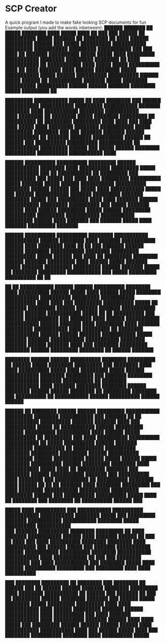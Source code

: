 # SCP Creator
A quick program I made to make fake looking SCP documents for fun
Example output (you add the words inbetween):
██████ ███████ ██ █████ ████████ ████ █████ ████ ██ ███ ███ ██████ ██ ██████████ █████ ███████ ██ 
████████ ██ ████ ██████ █████████ ██████ 
███ █████ ██████████ ███████████ █████████ ███████████ █████████ ███████████ ███ ███ ████ ██ ███████ ██████████ 
█████ █████ ████ █████████ ███████████ ████████ █████████ ████████ ██ ████ ███████████ ██ ███████████ ████ █████ █████ ██████████ ████ 
██ ████ ███████ ████ ██████ ████████ █████ ███████████ █████ 
██████ ██████████ ██████████ ██████ █████ ██████ ██ ███████████ ███████ █████ ████████ ██████████ ██████████ ██████ ██████ ███████ ████████ █████ █████████ ██       

█████████ ███████████ █████ ██ ████ ████████ ███ ██████ ███████████ ███████████ █████████ ███████████ ███████ ████████ ████ ███████████ ████████ ███████████         
████ ████████ ██ ████████ █████ ████████ █████████ ██ ██████████ ██ █████████ █████████ ████ 
████ ███ ████ ████ █████ ████ ████████ ████████ ███████████ █████ █████████ ████████ ███ ███ 
███████ ███████ ██████ ███████████ ██ ███████ ███████ ██████████ ██████ ██ ██████ ███ 
██████████ ██████████ ███████████ ██ ███████████ █████████ ██████ ███ █████ ██████ ████████ ██████████ ██████████ ███████████ ████ 

██████ ██████████ ██████████ █████████ ██████ ███████████ ████████ ████ ██████████ █████████ █████ ███████████ ███ ██ ███████████ ██ 
█████████ ███ ██████████ ███ █████ ███ 
████ ████ █████████ ██████████ █████ ███████ █████ ██████ ███████████ ██████████ 
████████ ██████ ██████ ███ █████ ████ 
███████████ █████ ███ ██████ ███████████ ███████ █████████ ███████ ████████ █████ ███ ██████████ ████ ████ ███████ ██████ ███████████ █████████ ██████████ ███ █████ 
███████ ██████ ████ ██████ █████████ █████ ██████ █████████ 
██████████ █████████ ███████████ ███████████ █████████ ██████ ████ ███████ ███ ███████ █████ ████ ███████ █████████ ███████ 

██████ ██████████ ██████████ ████████ ███████████ ███████████ ██████ ████████ ████ ███████ ███████████ ██████ ████ 
████████ ████ ██ ██ ███ ███████ ██████ ██████ ████████ ███████████ ████████ █████████ 
██████████ █████ ██████ ███ ████ ██ █████████ ████████ ██████ ███████ █████████ ████ ██████ █████
███████ █████ ███████ █████████ █████████ ██████ ███████ █████ ██
████████ █████████ ███████████ ███ █████ █████████ ██████████ ██ ██

██ ██ ███████████ ██████ ██████ ██████████ ████████ ████ ██████████ ██████ █████ ████ ██████ █████ ████████ ███████████ ██████████ █████████ ███████████
██████████ ████ ████ ███ █████████ ██████████ █████ ██ ███████ █████████ ██████ ███████ ███████ ███████████ ██████ ███████
███████████ █████ ██ ██ ██████████ ███ ██████ ███████████ ███ ███████ ████ ██████ ███████████
███████████ ██████ ███████ ████ █████████ ████ ███████ █████████ ███████████ ████ █████████ ██ ████████ ███████████ ██████ ██████ ███████ ███████████
█████ ███████ ███████ ███████████ ███████████ ████████ ███████
██████ ███████ ████ ███ ████████ █████████ ████████ ██████ █████████ ████████ ██ ██████ ███████

████████ ██████ ██████ ██████████ ████████ █████████ ██ ██████
█████ ████████ █████████ ███ ████████ ████ ████ ██████████
█████ ████ █████████ █████ ██████ ███████████
████████ █████████ ███ ███████ ████████ ███████████ ███████ ██████████ ██ ████████ ███████████ ████ ███████ ████████
████████ ██████ ████████ ██████ ██████ ████████ ██ █████████ ████████
███ ██████████ ██ ███████████ ██████ ██████████ ██████ ██████

██████ ██ ████████ ██████ ██████ █████████ ███████████ █████████ ████████ ███████████ ███ ███████ ██ ██ ███████████ ██████████ ███████ ███████ ████ ███
██████████ █████ ██ ███████████ ██████ █████████ ██████ ██████████ ███████████ ████ ██████ █████ ██████████ ██ █████████ ███ ████ ██████████ ██████████ ███████████ ██
█████ ██████████ ██████ ███████ █████████ ██████████ ██ ██████████ ██████████ ████████
█████████ █████████ ██████ ██████████ █████████ ██████ ██████████ ██████ █████ ██████ █████ ████████ ██████████ ██████ █████████ ████████ ████ ███████████ █████
████ ██ █████████ ███████ ███ ████████ ██████ ███████████ ███████ ███ ██████████ ████ ████████ ███ ███████████ ██ ██████████ ████████
████ ██████ ██ ██ ██ ███████ ████ ████████ █████████ ███ ████ ████████ ███████████ ██████████ █████████
█████████ ██████ ███ ██████████ ██████████ █████ ████ ██ ████████ ███ ████████ ██ ██████████ ██████ ███

█████ ████ ██████████ ███ ███████████ ██████████ ███████████ ███████████ ████████ █████ ███ █████████ ███████ ███████████ ███████████ ████████ █████ ██████████ ███████████        
███ ███████ ██████████ ████████ █████████ ██ ████ ███████ ███████████ ██████
████ ███████ ██████ ██ ███ ██ ████ ███ ████ ██████████ ████████ ████████ ████ ██████████ ███ ██████ █████ ███ ███████
███████████ ██████ ███████████ ██████████ ████████ ███████████ ███████████ ████
███████████ ██ ███ ███ ████████ ████████ ███ ████ ███████████ ███ ████████ █████ ████ ██████ ██████████ █████████ ███ █████████ ████ ████ ██████████

███ ████████ █████████ ██ ████████ ███ ████████ ██ ██████ ███ ██ ██████ ██████ ███████ ████████ █████████ ████
████████ ███████████ ██ ██████ ███ ███████ ██ ███
██ █████████ ██████ ████████ ███████ ███ ██████ █████ ████████ █████ █████████ █████████ ████ ████ ███████████ ████ ██████ █████████
███████ ██████ ███████████ ████ ██████████ ███ ████
███████ ███████████ ████ ██████████ ███████ ██████ ████ ████ █████ ███ █████████ ██████ ██████
██████ ██████ ████ ███████████ ███████████ ████ ███ ██████ █████ ████ ███ ████████ ██████████ ████████ ████ ██████████ █████
